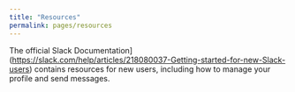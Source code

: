 ```yaml
---
title: "Resources"
permalink: pages/resources
---
```


The official Slack Documentation](https://slack.com/help/articles/218080037-Getting-started-for-new-Slack-users) contains resources for new users,
including how to manage your profile and send messages.
